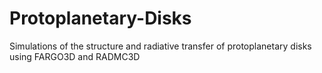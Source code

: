 # Protoplanetary-Disks
Simulations of the structure and radiative transfer of protoplanetary disks using FARGO3D and RADMC3D
